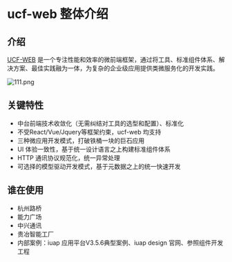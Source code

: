 # ucf-web 整体介绍

<a name="61a3ec66"></a>
## 介绍

[UCF-WEB](https://www.yuque.com/ucf-web/book) 是一个专注性能和效率的微前端框架，通过将工具、标准组件体系、解决方案、最佳实践融为一体，为复杂的企业级应用提供类微服务化的开发实践。

![111.png](https://cdn.nlark.com/yuque/0/2019/png/85184/1550394626169-5388e53f-ebcb-4b1e-9ee0-9f1ab9a365a8.png#align=left&display=inline&height=466&name=111.png&originHeight=2100&originWidth=3360&size=720355&status=done&width=746)

<a name="dc48225f"></a>
## 关键特性

- 中台前端技术收敛化（无需纠结对工具的选型和配置）、标准化
- 不受React/Vue/Jquery等框架约束，ucf-web 均支持
- 三种微应用开发模式，打破铁桶一块的巨石应用
- UI 体验一致性，基于统一设计语言之上构建标准组件体系
- HTTP 通讯协议规范化，统一异常处理
- 可选择的模型驱动开发模式，基于元数据之上的统一快速开发
<a name="d5c59ae3"></a>
## 谁在使用

- 杭州路桥
- 能力广场
- 中兴通讯
- 贵冶智能工厂
- 内部案例：iuap 应用平台V3.5.6典型案例、iuap design 官网、参照组件开发工程


